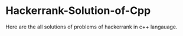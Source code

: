 # Hackerrank-Solution-of-Cpp
Here are the all solutions of problems of hackerrank in c++ langauage.
